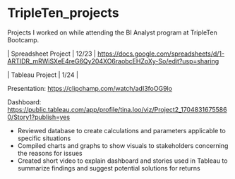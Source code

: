 # TripleTen_projects
Projects I worked on while attending the BI Analyst program at TripleTen Bootcamp.

| Spreadsheet Project | 12/23 |
https://docs.google.com/spreadsheets/d/1-ARTIDR_mRWiSXeE4reG6Qy204XO6raobcEHZoXy-So/edit?usp=sharing  

| Tableau Project | 1/24 |

Presentation: https://clipchamp.com/watch/adI3foOG9lo 

Dashboard: https://public.tableau.com/app/profile/tina.loo/viz/Project2_17048316755860/Story1?publish=yes 

- Reviewed database to create calculations and parameters applicable to specific situations 
- Compiled charts and graphs to show visuals to stakeholders concerning the reasons for issues
- Created short video to explain dashboard and stories used in Tableau to summarize findings and suggest potential solutions for returns
